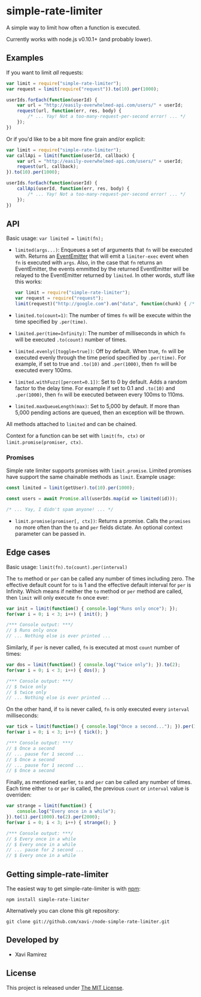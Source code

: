 # simple-rate-limiter

A simple way to limit how often a function is executed.

Currently works with node.js v0.10.1+ (and probably lower).

## Examples

If you want to limit _all_ requests:

```javascript
var limit = require("simple-rate-limiter");
var request = limit(require("request")).to(10).per(1000);

userIds.forEach(function(userId) {
	var url = "http://easily-overwhelmed-api.com/users/" + userId;
	request(url, function(err, res, body) {
		/* ... Yay! Not a too-many-request-per-second error! ... */
	});
})
```

Or if you'd like to be a bit more fine grain and/or explicit:

```javascript
var limit = require("simple-rate-limiter");
var callApi = limit(function(userId, callback) {
	var url = "http://easily-overwhelmed-api.com/users/" + userId;
	request(url, callback);
}).to(10).per(1000);

userIds.forEach(function(userId) {
	callApi(userId, function(err, res, body) {
		/* ... Yay! Not a too-many-request-per-second error! ... */
	});
})
```

## API

Basic usage: `var limited = limit(fn);`

- `limited(args...)`: Enqueues a set of arguments that `fn` will be executed with.  Returns an [EventEmitter](http://nodejs.org/docs/latest/api/events.html#events_class_events_eventemitter) that will emit a `limiter-exec` event when `fn` is executed with `args`.  Also, in the case that `fn` returns an EventEmitter, the events emmitted by the returned EventEmitter will be relayed to the EventEmitter returned by `limited`.  In other words, stuff like this works:

	```javascript
	var limit = require("simple-rate-limiter");
	var request = require("request");
	limit(request)("http://google.com").on("data", function(chunk) { /*** code ***/ });
	```

- `limited.to(count=1)`: The number of times `fn` will be execute within the time specified by `.per(time)`.
- `limited.per(time=Infinity)`: The number of milliseconds in which `fn` will be executed `.to(count)` number of times.
- `limited.evenly([toggle=true])`: Off by default.  When true, `fn` will be executed evenly through the time period specified by `.per(time)`.  For example, if set to true and `.to(10)` and `.per(1000)`, then `fn` will be executed every 100ms.
- `limited.withFuzz([percent=0.1])`: Set to 0 by default.  Adds a random factor to the delay time.  For example if set to 0.1 and `.to(10)` and `.per(1000)`, then `fn` will be executed between every 100ms to 110ms.
- `limited.maxQueueLength(max)`: Set to 5,000 by default.  If more than 5,000 pending actions are queued, then an exception will be thrown.

All methods attached to `limited` and can be chained.

Context for a function can be set with `limit(fn, ctx)` or `limit.promise(promiser, ctx)`.

### Promises

Simple rate limiter supports promises with `limit.promise`.  Limited promises have support the same chainable methods as `limit`.  Example usage:

```js
const limited = limit(getUser).to(10).per(1000);

const users = await Promise.all(userIds.map(id => limited(id)));

/* ... Yay, I didn't spam anyone! ... */
```

- `limit.promise(promiser[, ctx])`: Returns a promise.  Calls the `promises` no more often than the `to` and `per` fields dictate.  An optional context parameter can be passed in.


## Edge cases

Basic usage: `limit(fn).to(count).per(interval)`

The `to` method or `per` can be called any number of times including zero.  The effective default count for `to` is 1 and the effective default interval for `per` is Infinity.  Which means if neither the `to` method or `per` method are called, then `limit` will only execute `fn` once ever:

```javascript
var init = limit(function() { console.log("Runs only once"); });
for(var i = 0; i < 3; i++) { init(); }

/*** Console output: ***/
// $ Runs only once
// ... Nothing else is ever printed ...
```

Similarly, if `per` is never called, `fn` is executed at most `count` number of times:

```javascript
var dos = limit(function() { console.log("twice only"); }).to(2);
for(var i = 0; i < 3; i++) { dos(); }

/*** Console output: ***/
// $ twice only
// $ twice only
// ... Nothing else is ever printed ...
```

On the other hand, if `to` is never called, `fn` is only executed every `interval` milliseconds:

```javascript
var tick = limit(function() { console.log("Once a second..."); }).per(1000);
for(var i = 0; i < 3; i++) { tick(); }

/*** Console output: ***/
// $ Once a second
// ... pause for 1 second ...
// $ Once a second
// ... pause for 1 second ...
// $ Once a second
```

Finally, as mentioned earlier, `to` and `per` can be called any number of times.  Each time either `to` or `per` is called, the previous `count` or `interval` value is overriden:

```javascript
var strange = limit(function() {
	console.log("Every once in a while");
}).to(1).per(1000).to(2).per(2000);
for(var i = 0; i < 3; i++) { strange(); }

/*** Console output: ***/
// $ Every once in a while
// $ Every once in a while
// ... pause for 2 second ...
// $ Every once in a while
```

## Getting simple-rate-limiter

The easiest way to get simple-rate-limiter is with [npm](http://npmjs.org/):

    npm install simple-rate-limiter

Alternatively you can clone this git repository:

    git clone git://github.com/xavi-/node-simple-rate-limiter.git


## Developed by
* Xavi Ramirez

## License
This project is released under [The MIT License](http://www.opensource.org/licenses/mit-license.php).
